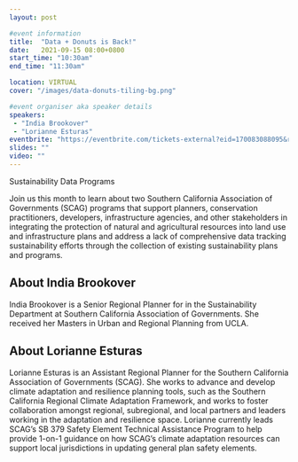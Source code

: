 ```yaml
---
layout: post

#event information
title:  "Data + Donuts is Back!"
date:   2021-09-15 08:00+0800
start_time: "10:30am"
end_time: "11:30am"

location: VIRTUAL
cover: "/images/data-donuts-tiling-bg.png"

#event organiser aka speaker details
speakers: 
 - "India Brookover"
 - "Lorianne Esturas"
eventbrite: "https://eventbrite.com/tickets-external?eid=170083088095&ref=etckt"
slides: ""
video: ""
---
```


Sustainability Data Programs

Join us this month to learn about two Southern California Association of Governments (SCAG) programs that support planners, conservation practitioners, developers, infrastructure agencies, and other stakeholders in integrating the protection of natural and agricultural resources into land use and infrastructure plans and address a lack of comprehensive data tracking sustainability efforts through the collection of existing sustainability plans and programs.

## About India Brookover

India Brookover is a Senior Regional Planner for in the Sustainability Department at Southern California Association of Governments. She received her Masters in Urban and Regional Planning from UCLA.

## About Lorianne Esturas

Lorianne Esturas is an Assistant Regional Planner for the Southern California Association of Governments (SCAG). She works to advance and develop climate adaptation and resilience planning tools, such as the Southern California Regional Climate Adaptation Framework, and works to foster collaboration amongst regional, subregional, and local partners and leaders working in the adaptation and resilience space. Lorianne currently leads SCAG’s SB 379 Safety Element Technical Assistance Program to help provide 1-on-1 guidance on how SCAG’s climate adaptation resources can support local jurisdictions in updating general plan safety elements.
